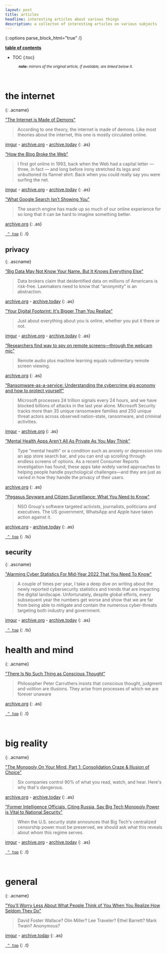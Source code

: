 ```yaml
---
layout: post
title: articles
headline: interesting articles about various things
description: a collecton of interesting articles on various subjects
---
```


{::options parse_block_html="true" /}

<div class="atoc">

<span style="text-decoration: underline;"><b>table of contents</b></span>

- TOC
{:toc}

</div>

<span style="margin-left: 43px;"><small><b>note:</b> <i>mirrors of the original article, if available, are linked below it.</i></small></span>

<br />

<div class="acm">

# the internet
{: .acname}

<div class="ac">

["The Internet is Made of Demons"](https://damagemag.com/2022/04/21/the-internet-is-made-of-demons/)

> According to one theory, the internet is made of demons. Like most theories about the internet, this one is mostly circulated online.

[imgur](https://i.imgur.com/V9wj86K.png) - [archive.org](https://web.archive.org/web/20220422001846/https://damagemag.com/2022/04/21/the-internet-is-made-of-demons/) - [archive.today](https://archive.ph/9TdkV)
{: .as}

["How the Blog Broke the Web"](https://stackingthebricks.com/how-blogs-broke-the-web/) 

> I first got online in 1993, back when the Web had a capital letter — three, in fact — and long before irony stretched its legs and unbuttoned its flannel shirt. Back when you could really say you were surfing the net.

[imgur](https://i.imgur.com/ItfoKgq.png) - [archive.org](https://web.archive.org/web/20180707000558/https://stackingthebricks.com/how-blogs-broke-the-web/) - [archive.today](https://archive.ph/fAaFA#)
{: .as}

["What Google Search Isn’t Showing You"](https://www.newyorker.com/culture/infinite-scroll/what-google-search-isnt-showing-you)

> The search engine has made up so much of our online experience for so long that it can be hard to imagine something better.

[archive.org](https://web.archive.org/web/20220313003254/https://www.newyorker.com/culture/infinite-scroll/what-google-search-isnt-showing-you)
{: .as}

[` ^ top`](#)
{: .t}

## privacy
{: .ascname}

<div class="ac">

["Big Data May Not Know Your Name. But It Knows Everything Else"](https://www.wired.com/story/big-data-may-not-know-your-name-but-it-knows-everything-else/)

> Data brokers claim that deidentified data on millions of Americans is risk-free. Lawmakers need to know that “anonymity” is an abstraction.

[archive.org](https://web.archive.org/web/20220126232738/https://www.wired.com/story/big-data-may-not-know-your-name-but-it-knows-everything-else/) - [archive.today](https://archive.ph/UCp2H)
{: .as}

["Your Digital Footprint: It's Bigger Than You Realize"](https://www.cnet.com/news/privacy/features/your-digital-footprint-its-bigger-than-you-realize/)

> Just about everything about you is online, whether you put it there or not. 

[imgur](https://i.imgur.com/CjKEW6I.png) - [archive.org](https://web.archive.org/web/20220404120943/https://www.cnet.com/news/privacy/features/your-digital-footprint-its-bigger-than-you-realize/) - [archive.today](https://archive.ph/pEnG2)
{: .as}

["Researchers find way to spy on remote screens—through the webcam mic"](https://arstechnica.com/information-technology/2018/08/researchers-find-way-to-spy-on-remote-screens-through-the-webcam-mic/)

> Remote audio plus machine learning equals rudimentary remote screen viewing.

[archive.org](https://web.archive.org/web/20180829010501/https://arstechnica.com/information-technology/2018/08/researchers-find-way-to-spy-on-remote-screens-through-the-webcam-mic/)
{: .as}

["Ransomware-as-a-service: Understanding the cybercrime gig economy and how to protect yourself"](https://www.microsoft.com/security/blog/2022/05/09/ransomware-as-a-service-understanding-the-cybercrime-gig-economy-and-how-to-protect-yourself/)

> Microsoft processes 24 trillion signals every 24 hours, and we have blocked billions of attacks in the last year alone. Microsoft Security tracks more than 35 unique ransomware families and 250 unique threat actors across observed nation-state, ransomware, and criminal activities.

[imgur](https://i.imgur.com/TJHmIKS.jpg) - [archive.org](https://web.archive.org/web/20220511030707/https://www.microsoft.com/security/blog/2022/05/09/ransomware-as-a-service-understanding-the-cybercrime-gig-economy-and-how-to-protect-yourself/)
{: .as}

["Mental Health Apps Aren't All As Private As You May Think"](https://www.consumerreports.org/health-privacy/mental-health-apps-and-user-privacy-a7415198244/)

> Type “mental health” or a condition such as anxiety or depression into an app store search bar, and you can end up scrolling through endless screens of options. As a recent Consumer Reports investigation has found, these apps take widely varied approaches to helping people handle psychological challenges—and they are just as varied in how they handle the privacy of their users.

[archive.org](https://web.archive.org/web/20220415152009/https://www.consumerreports.org/health-privacy/mental-health-apps-and-user-privacy-a7415198244/)
{: .as}

["Pegasus Spyware and Citizen Surveillance: What You Need to Know"](https://www.cnet.com/tech/mobile/pegasus-spyware-and-citizen-surveillance-what-you-need-to-know/) 

> NSO Group's software targeted activists, journalists, politicians and executives. The US government, WhatsApp and Apple have taken action against it.

[archive.org](https://web.archive.org/web/20220419130444/https://www.cnet.com/tech/mobile/pegasus-spyware-and-citizen-surveillance-what-you-need-to-know/) - [archive.today](https://archive.ph/wip/SL7y0)
{: .as}

[` ^ top`](#)
{: .ts}

## security 
{: .ascname}

["Alarming Cyber Statistics For Mid-Year 2022 That You Need To Know"](https://www.forbes.com/sites/chuckbrooks/2022/06/03/alarming-cyber-statistics-for-mid-year-2022-that-you-need-to-know/?sh=24148d847864)

> A couple of times per year, I take a deep dive on writing about the newly reported cybersecurity statistics and trends that are impacting the digital landscape. Unfortunately, despite global efforts, every subsequent year the numbers get worse and show that we are far from being able to mitigate and contain the numerous cyber-threats targeting both industry and government. 

[imgur](https://i.imgur.com/aW7VflV.jpg) - [archive.org](https://web.archive.org/web/20220606070525/https://www.forbes.com/sites/chuckbrooks/2022/06/03/alarming-cyber-statistics-for-mid-year-2022-that-you-need-to-know/) - [archive.today](https://archive.ph/wip/J8vjV)
{: .as}

[` ^ top`](#)
{: .ts}

</div>
</div>
</div>

<div class="acm">

# health and mind 
{: .acname}

["There Is No Such Thing as Conscious Thought"](https://www.scientificamerican.com/article/there-is-no-such-thing-as-conscious-thought/)

> Philosopher Peter Carruthers insists that conscious thought, judgment and volition are illusions. They arise from processes of which we are forever unaware

[archive.org](https://web.archive.org/web/20181220163053/https://www.scientificamerican.com/article/there-is-no-such-thing-as-conscious-thought/)
{: .as}

[` ^ top`](#)
{: .t}

</div>
<br />

<div class="acm">

# big reality  
{: .acname}

["The Monopoly On Your Mind, Part 1: Consolidation Craze & Illusion of Choice"](https://rebeccastrong.substack.com/p/big-media-big-conflicts-of-interest)

> Six companies control 90% of what you read, watch, and hear. Here's why that's dangerous.

[archive.org](https://web.archive.org/web/20220419004311/https://rebeccastrong.substack.com/p/big-media-big-conflicts-of-interest?s=r) - [archive.today](https://archive.ph/HiyRH)
{: .as}

["Former Intelligence Officials, Citing Russia, Say Big Tech Monopoly Power is Vital to National Security"](ttps://greenwald.substack.com/p/former-intelligence-officials-citing)

> When the U.S. security state announces that Big Tech's centralized censorship power must be preserved, we should ask what this reveals about whom this regime serves.

[imgur](https://i.imgur.com/vaKj43i.png) - [archive.org](https://web.archive.org/web/20220421013728/https://greenwald.substack.com/p/former-intelligence-officials-citing?s=r) - [archive.today](https://archive.ph/52BIj)
{: .as}

[` ^ top`](#)
{: .t}

</div>
<br />

<div class="acm">

# general 
{: .acname}

["You’ll Worry Less About What People Think of You When You Realize How Seldom They Do"](https://quoteinvestigator.com/2014/09/09/worry-less/)

> David Foster Wallace? Olin Miller? Lee Traveler? Ethel Barrett? Mark Twain? Anonymous?

[imgur](https://i.imgur.com/nZ9CzRy.png) - [archive.today](https://archive.ph/cGO4M)
{: .as}

[` ^ top`](#)
{: .t}

</div>
<br />

<!--

<div class="acm">

# category 
{: .acname}


<br />
</div>
<br />

-->

<!-- 

[imgur]() - [archive.org]() - [archive.today](i)
{: .as}

-->

